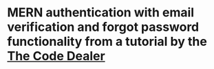 # MERN authentication with email verification and forgot password functionality from a tutorial by the [The Code Dealer](https://github.com/Maclinz) 
